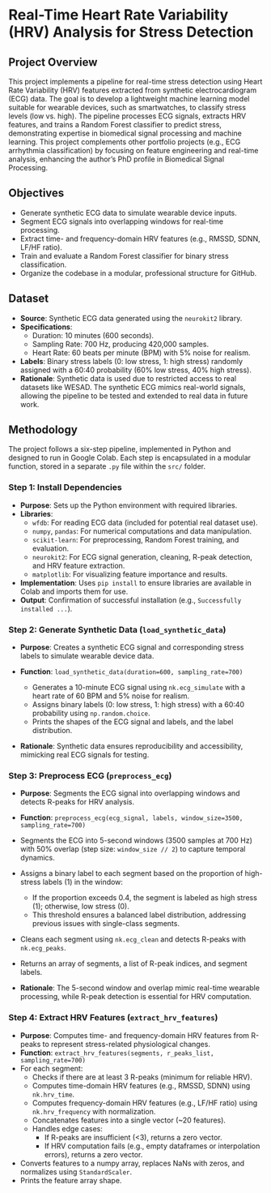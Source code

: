 # Real-Time Heart Rate Variability (HRV) Analysis for Stress Detection

## Project Overview
This project implements a pipeline for real-time stress detection using Heart Rate Variability (HRV) features extracted from synthetic electrocardiogram (ECG) data. The goal is to develop a lightweight machine learning model suitable for wearable devices, such as smartwatches, to classify stress levels (low vs. high). The pipeline processes ECG signals, extracts HRV features, and trains a Random Forest classifier to predict stress, demonstrating expertise in biomedical signal processing and machine learning. This project complements other portfolio projects (e.g., ECG arrhythmia classification) by focusing on feature engineering and real-time analysis, enhancing the author’s PhD profile in Biomedical Signal Processing.

## Objectives
- Generate synthetic ECG data to simulate wearable device inputs.
- Segment ECG signals into overlapping windows for real-time processing.
- Extract time- and frequency-domain HRV features (e.g., RMSSD, SDNN, LF/HF ratio).
- Train and evaluate a Random Forest classifier for binary stress classification.
- Organize the codebase in a modular, professional structure for GitHub.

## Dataset
- **Source**: Synthetic ECG data generated using the `neurokit2` library.
- **Specifications**:
  - Duration: 10 minutes (600 seconds).
  - Sampling Rate: 700 Hz, producing 420,000 samples.
  - Heart Rate: 60 beats per minute (BPM) with 5% noise for realism.
- **Labels**: Binary stress labels (0: low stress, 1: high stress) randomly assigned with a 60:40 probability (60% low stress, 40% high stress).
- **Rationale**: Synthetic data is used due to restricted access to real datasets like WESAD. The synthetic ECG mimics real-world signals, allowing the pipeline to be tested and extended to real data in future work.

## Methodology
The project follows a six-step pipeline, implemented in Python and designed to run in Google Colab. Each step is encapsulated in a modular function, stored in a separate `.py` file within the `src/` folder.

### Step 1: Install Dependencies
- **Purpose**: Sets up the Python environment with required libraries.
- **Libraries**:
  - `wfdb`: For reading ECG data (included for potential real dataset use).
  - `numpy`, `pandas`: For numerical computations and data manipulation.
  - `scikit-learn`: For preprocessing, Random Forest training, and evaluation.
  - `neurokit2`: For ECG signal generation, cleaning, R-peak detection, and HRV feature extraction.
  - `matplotlib`: For visualizing feature importance and results.
- **Implementation**: Uses `pip install` to ensure libraries are available in Colab and imports them for use.
- **Output**: Confirmation of successful installation (e.g., `Successfully installed ...`).

### Step 2: Generate Synthetic Data (`load_synthetic_data`)
- **Purpose**: Creates a synthetic ECG signal and corresponding stress labels to simulate wearable device data.
- **Function**: `load_synthetic_data(duration=600, sampling_rate=700)`
  - Generates a 10-minute ECG signal using `nk.ecg_simulate` with a heart rate of 60 BPM and 5% noise for realism.
  - Assigns binary labels (0: low stress, 1: high stress) with a 60:40 probability using `np.random.choice`.
  - Prints the shapes of the ECG signal and labels, and the label distribution.

- **Rationale**: Synthetic data ensures reproducibility and accessibility, mimicking real ECG signals for testing.

### Step 3: Preprocess ECG (`preprocess_ecg`)
- **Purpose**: Segments the ECG signal into overlapping windows and detects R-peaks for HRV analysis.
- **Function**: `preprocess_ecg(ecg_signal, labels, window_size=3500, sampling_rate=700)`
- Segments the ECG into 5-second windows (3500 samples at 700 Hz) with 50% overlap (step size: `window_size // 2`) to capture temporal dynamics.
- Assigns a binary label to each segment based on the proportion of high-stress labels (1) in the window:
  - If the proportion exceeds 0.4, the segment is labeled as high stress (1); otherwise, low stress (0).
  - This threshold ensures a balanced label distribution, addressing previous issues with single-class segments.
- Cleans each segment using `nk.ecg_clean` and detects R-peaks with `nk.ecg_peaks`.
- Returns an array of segments, a list of R-peak indices, and segment labels.

- **Rationale**: The 5-second window and overlap mimic real-time wearable processing, while R-peak detection is essential for HRV computation.

### Step 4: Extract HRV Features (`extract_hrv_features`)
- **Purpose**: Computes time- and frequency-domain HRV features from R-peaks to represent stress-related physiological changes.
- **Function**: `extract_hrv_features(segments, r_peaks_list, sampling_rate=700)`
- For each segment:
  - Checks if there are at least 3 R-peaks (minimum for reliable HRV).
  - Computes time-domain HRV features (e.g., RMSSD, SDNN) using `nk.hrv_time`.
  - Computes frequency-domain HRV features (e.g., LF/HF ratio) using `nk.hrv_frequency` with normalization.
  - Concatenates features into a single vector (~20 features).
  - Handles edge cases:
    - If R-peaks are insufficient (<3), returns a zero vector.
    - If HRV computation fails (e.g., empty dataframes or interpolation errors), returns a zero vector.
- Converts features to a numpy array, replaces NaNs with zeros, and normalizes using `StandardScaler`.
- Prints the feature array shape.
